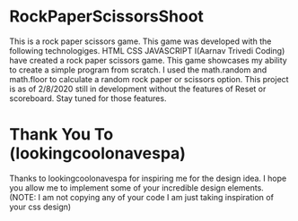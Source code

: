 # RockPaperScissorsShoot
This is a rock paper scissors game. This game was developed with the following technologiges.
    HTML CSS JAVASCRIPT
    I(Aarnav Trivedi Coding) have created a rock paper scissors game. This game showcases my ability to create a simple program from scratch. I used the math.random and math.floor to calculate a random rock paper or scissors option. This project is as of 2/8/2020 still in development without the features of Reset or scoreboard. Stay tuned for those features. 
    
  # Thank You To (lookingcoolonavespa)
  
  Thanks to lookingcoolonavespa for inspiring me for the design idea. I hope you allow me to implement some of your incredible design elements. (NOTE: I am not copying any of your code I am just taking inspiration of your css design)

